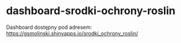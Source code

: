 # dashboard-srodki-ochrony-roslin
Dashboard dostępny pod adresem: https://gsmolinski.shinyapps.io/srodki_ochrony_roslin/
